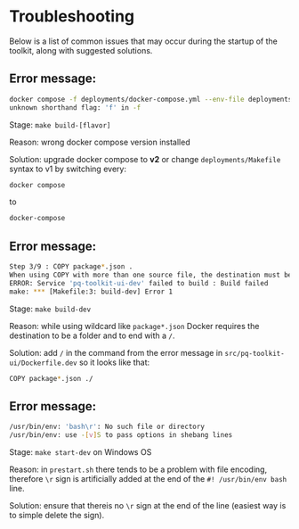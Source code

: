 # Troubleshooting

Below is a list of common issues that may occur during the startup of the toolkit, along with suggested solutions.

## Error message:
```bash
docker compose -f deployments/docker-compose.yml --env-file deployments/.env.dev build
unknown shorthand flag: 'f' in -f
```
Stage: `make build-[flavor]`

Reason: wrong docker compose version installed

Solution: upgrade docker compose to **v2** or change `deployments/Makefile` syntax to v1 by switching every:
```sh
docker compose
```
to
```sh
docker-compose
```

## Error message:
```bash
Step 3/9 : COPY package*.json .
When using COPY with more than one source file, the destination must be a directory and end with a /
ERROR: Service 'pq-toolkit-ui-dev' failed to build : Build failed
make: *** [Makefile:3: build-dev] Error 1
```
Stage: `make build-dev`

Reason: while using wildcard like `package*.json` Docker requires the destination to be a folder and to end with a `/`.

Solution: add `/` in the command from the error message in `src/pq-toolkit-ui/Dockerfile.dev` so it looks like that:
```sh
COPY package*.json ./
```

## Error message:
```bash
/usr/bin/env: 'bash\r': No such file or directory
/usr/bin/env: use -[v]S to pass options in shebang lines
```
Stage: `make start-dev` on Windows OS

Reason: in `prestart.sh` there tends to be a problem with file encoding, therefore `\r` sign is artificially added at the end of the `#! /usr/bin/env bash` line.

Solution: ensure that thereis no `\r` sign at the end of the line (easiest way is to simple delete the sign).
